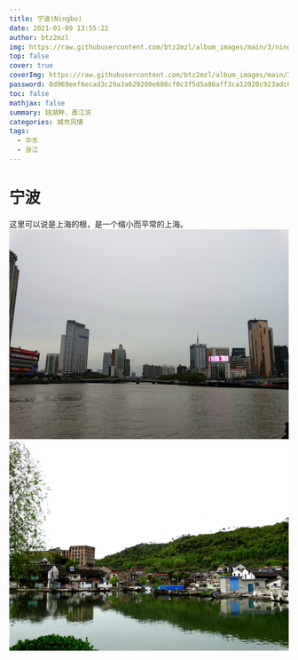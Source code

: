 ```yaml
---
title: 宁波(Ningbo)
date: 2021-01-09 13:55:22
author: btz2mzl
img: https://raw.githubusercontent.com/btz2mzl/album_images/main/3/ningbo_1.jpg
top: false
cover: true
coverImg: https://raw.githubusercontent.com/btz2mzl/album_images/main/3/ningbo_1.jpg
password: 8d969eef6ecad3c29a3a629280e686cf0c3f5d5a86aff3ca12020c923adc6c92
toc: false
mathjax: false
summary: 钱湖畔，甬江滨
categories: 城市风情
tags:
  - 华东
  - 浙江
---
```

# 宁波
这里可以说是上海的根，是一个缩小而平常的上海。
![宁波质朴平常的外滩](https://raw.githubusercontent.com/btz2mzl/album_images/main/3/ningbo_1.jpg)
![“渔歌互答，此乐何极”（东钱湖）](https://raw.githubusercontent.com/btz2mzl/album_images/main/3/ningbo_2.jpg)